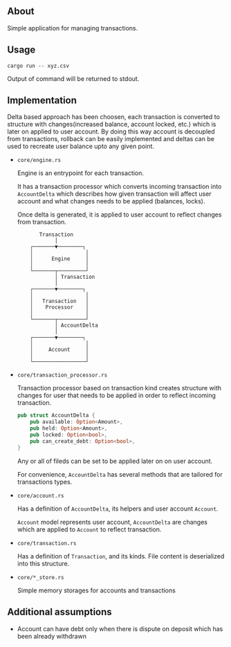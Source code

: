 
## About

Simple application for managing transactions.

## Usage

```
cargo run -- xyz.csv
```

Output of command will be returned to stdout.

## Implementation

Delta based approach has been choosen, each transaction is converted to structure with changes(increased balance, account locked, etc.) which is later on applied to user account. By doing this way account is decoupled from transactions, rollback can be easily implemented and deltas can be used to recreate user balance upto any given point.


- `core/engine.rs`
    
    Engine is an entrypoint for each transaction.

    It has a transaction processor which converts incoming transaction into `AccountDelta` which
    describes how given transaction will affect user account and what changes needs to be applied (balances, locks).
     
    Once delta is generated, it is applied to user account to reflect changes from transaction.
    
    ```     
           Transaction
                │
        ┌───────▼────────┐
        │                 │
        │      Engine     │
        │                 │
        └───────┬─────────┘
                │ Transaction
                │
        ┌───────▼────────┐
        │                 │
        │   Transaction   │
        │    Processor    │
        │                 │
        └───────┬─────────┘
                │ AccountDelta
                │
        ┌───────▼────────┐
        │                 │
        │     Account     │
        │                 │
        └─────────────────┘
    ```
- `core/transaction_processor.rs`

    Transaction processor based on transaction kind creates structure with changes for user that needs to be applied in order to reflect incoming transaction.

    ```rust
    pub struct AccountDelta {
        pub available: Option<Amount>,
        pub held: Option<Amount>,
        pub locked: Option<bool>,
        pub can_create_debt: Option<bool>,
    }
    ```
    Any or all of fileds can be set to be applied later on on user account.

    For convenience, `AccountDelta` has several methods that are tailored for transactions types. 
    
- `core/account.rs`

    Has a definition of `AccountDelta`, its helpers and user account `Account`. 
    
    `Account` model represents user account, `AccountDelta` are changes which are applied to `Account` to reflect transaction.


- `core/transaction.rs`

    Has a definition of `Transaction`, and its kinds. File content is deserialized into this structure.    

- `core/*_store.rs`

    Simple memory storages for accounts and transactions

## Additional assumptions

- Account can have debt only when there is dispute on deposit which has been already withdrawn
